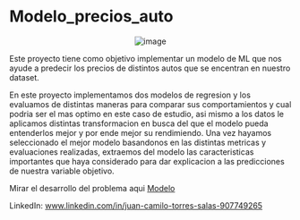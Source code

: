 # Modelo_precios_auto
<p align="center">
  <img src="https://github.com/JuankTS/Modelo_precios_auto/assets/166193432/e08a3f23-e573-45a9-87ed-32a76b97f2c7" alt="image">
</p>




Este proyecto tiene como objetivo implementar un modelo de ML que nos ayude a predecir los precios de distintos autos que se encentran en nuestro dataset.

En este proyecto implementamos dos modelos de regresion y los evaluamos de distintas maneras para comparar sus comportamientos y cual podria ser el mas optimo en este caso de estudio, asi mismo a los datos le aplicamos distintas transformacion en busca del que el modelo pueda entenderlos mejor y por ende mejor su rendimiendo. Una vez hayamos seleccionado el mejor modelo basandonos en las distintas metricas y evaluaciones realizadas, extraemos del modelo las caracteristicas importantes que haya considerado para dar explicacion a las predicciones de nuestra variable objetivo.

Mirar el desarrollo del problema aqui [Modelo](https://github.com/JuankTS/Modelo_precios_auto/blob/main/PropuestaPI_R.ipynb)


LinkedIn: www.linkedin.com/in/juan-camilo-torres-salas-907749265

